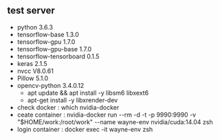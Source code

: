 
## test server

- python 3.6.3
- tensorflow-base           1.3.0            
- tensorflow-gpu            1.7.0                         
- tensorflow-gpu-base       1.7.0            
- tensorflow-tensorboard    0.1.5    
- keras                     2.1.5
- nvcc V8.0.61
- Pillow 5.1.0
- opencv-python 3.4.0.12
  - apt update && apt install -y libsm6 libxext6
  - apt-get install -y libxrender-dev
- check docker : which nvidia-docker
- ceate container : nvidia-docker run --rm -d -t -p 9990:9990 -v "$HOME/work:/root/work" --name wayne-env nvidia/cuda:14.04 zsh
- login container : docker exec -it wayne-env zsh
